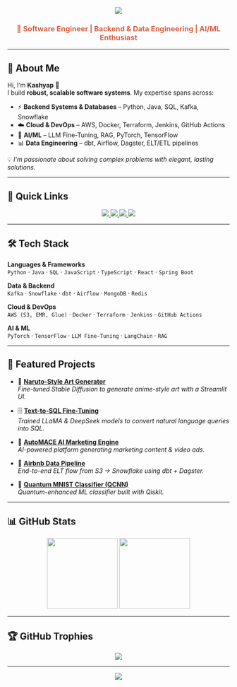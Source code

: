 <!-- Header Banner -->
<p align="center">
  <img src="https://capsule-render.vercel.app/api?type=waving&color=0:F5E6C8,100:D95F43&height=180&section=header&text=RAMA%20CHANDRA%20KASHYAP%20MAMIDIPALLI&fontSize=32&fontColor=0F2027&fontAlignY=35&animation=fadeIn&fontAlign=50"/>
</p>

<h3 align="center" style="color:#D95F43;">🚀 Software Engineer | Backend & Data Engineering | AI/ML Enthusiast</h3>

---

## 👋 About Me  

Hi, I’m **Kashyap** 🙂  
I build **robust, scalable software systems**. My expertise spans across:  

- ⚡ **Backend Systems & Databases** – Python, Java, SQL, Kafka, Snowflake  
- ☁️ **Cloud & DevOps** – AWS, Docker, Terraform, Jenkins, GitHub Actions  
- 🤖 **AI/ML** – LLM Fine-Tuning, RAG, PyTorch, TensorFlow  
- 📊 **Data Engineering** – dbt, Airflow, Dagster, ELT/ETL pipelines  

💡 *I’m passionate about solving complex problems with elegant, lasting solutions.*  

---

## 🔗 Quick Links  

<p align="center">
  <a href="https://drive.google.com/file/d/14-1lLxiRWAzFj9r-ZePYak343xVkxX8i/view">
    <img src="https://img.shields.io/badge/doc-0F2027?style=for-the-badge&logo=github&logoColor=F5E6C8" />
  </a>
  <a href="https://www.linkedin.com/in/kashyapmrc/">
    <img src="https://img.shields.io/badge/LinkedIn-0A66C2?style=for-the-badge&logo=linkedin&logoColor=white" />
  </a>
  <a href="mailto:kashyapmrc@gmail.com">
    <img src="https://img.shields.io/badge/Email-D95F43?style=for-the-badge&logo=gmail&logoColor=white" />
  </a>
  <a href="https://rama-chandra-kashyap-mamidipalli-portfolio-393267571012.us-west1.run.app/">
    <img src="https://img.shields.io/badge/Portfolio-F5E6C8?style=for-the-badge&logo=firefox&logoColor=D95F43" />
  </a>
</p>

---

## 🛠 Tech Stack  

**Languages & Frameworks**  
`Python` · `Java` · `SQL` · `JavaScript` · `TypeScript` · `React` · `Spring Boot`  

**Data & Backend**  
`Kafka` · `Snowflake` · `dbt` · `Airflow` · `MongoDB` · `Redis`  

**Cloud & DevOps**  
`AWS (S3, EMR, Glue)` · `Docker` · `Terraform` · `Jenkins` · `GitHub Actions`  

**AI & ML**  
`PyTorch` · `TensorFlow` · `LLM Fine-Tuning` · `LangChain` · `RAG`  

---

## 🚀 Featured Projects  

- 🎨 [**Naruto-Style Art Generator**](https://github.com/kashyap0729/Latent-Diffusion-Model-of-Modern-Disney-to-Naruto)  
  *Fine-tuned Stable Diffusion to generate anime-style art with a Streamlit UI.*  

- 🗄️ [**Text-to-SQL Fine-Tuning**](https://github.com/kashyap0729/TextToSQL-Finetune)  
  *Trained LLaMA & DeepSeek models to convert natural language queries into SQL.*  

- 🚀 [**AutoMACE AI Marketing Engine**](https://github.com/kashyap0729/automace-ai-marketing-content-engine)  
  *AI-powered platform generating marketing content & video ads.*  

- 🏡 [**Airbnb Data Pipeline**](https://github.com/kashyap0729/Airbnb-Analytics-with-DBT-Data-Build-Tool)  
  *End-to-end ELT flow from S3 → Snowflake using dbt + Dagster.*  

- 🔮 [**Quantum MNIST Classifier (QCNN)**](https://github.com/kashyap0729/Quantum_Machine_Learning)  
  *Quantum-enhanced ML classifier built with Qiskit.*  

---

## 📊 GitHub Stats  

<p align="center">
  <img src="https://github-readme-stats.vercel.app/api?username=kashyap0729&show_icons=true&theme=tokyonight&bg_color=0F2027&title_color=D95F43&text_color=F5E6C8&icon_color=D95F43" height="160"/>
  <img src="https://github-readme-stats.vercel.app/api/top-langs/?username=kashyap0729&layout=compact&theme=tokyonight&bg_color=0F2027&title_color=D95F43&text_color=F5E6C8" height="160"/>
</p>

---

## 🏆 GitHub Trophies  

<p align="center">
  <img src="https://github-profile-trophy.vercel.app/?username=kashyap0729&theme=onestar&no-frame=true&margin-w=15&margin-h=15&column=7" />
</p>

---

<!-- Footer Banner -->
<p align="center">
  <img src="https://capsule-render.vercel.app/api?type=waving&color=0:D95F43,100:F5E6C8&height=120&section=footer"/>
</p>
